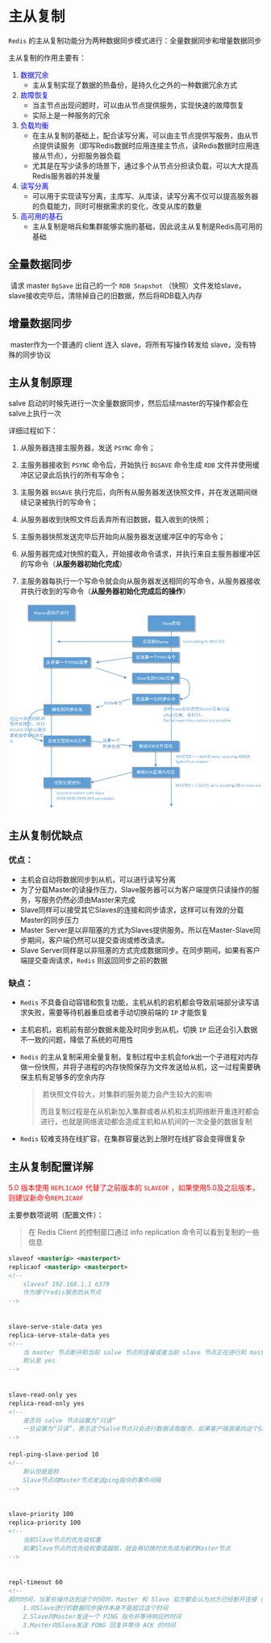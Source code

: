# 主从复制

`Redis` 的主从复制功能分为两种数据同步模式进行：全量数据同步和增量数据同步



主从复制的作用主要有：

1. <font color=blue>数据冗余</font>
   - 主从复制实现了数据的热备份，是持久化之外的一种数据冗余方式
2. <font color=blue>故障恢复</font>
   - 当主节点出现问题时，可以由从节点提供服务，实现快速的故障恢复
   - 实际上是一种服务的冗余
3. <font color=blue>负载均衡</font>
   - 在主从复制的基础上，配合读写分离，可以由主节点提供写服务，由从节点提供读服务（即写Redis数据时应用连接主节点，读Redis数据时应用连接从节点），分担服务器负载
   - 尤其是在写少读多的场景下，通过多个从节点分担读负载，可以大大提高Redis服务器的并发量
4. <font color=blue>读写分离</font>
   - 可以用于实现读写分离，主库写、从库读，读写分离不仅可以提高服务器的负载能力，同时可根据需求的变化，改变从库的数量
5. <font color=blue>高可用的基石</font>
   - 主从复制是哨兵和集群能够实施的基础，因此说主从复制是Redis高可用的基础



## 全量数据同步

​		请求 master `BgSave` 出自己的一个 `RDB Snapshot` （快照）文件发给slave，slave接收完毕后，清除掉自己的旧数据，然后将RDB载入内存



## 增量数据同步

​		master作为一个普通的 client 连入 slave，将所有写操作转发给 slave，没有特殊的同步协议



## 主从复制原理

salve 启动的时候先进行一次全量数据同步，然后后续master的写操作都会在salve上执行一次

详细过程如下：

1. 从服务器连接主服务器，发送 `PSYNC` 命令； 

2. 主服务器接收到 `PSYNC` 命令后，开始执行 `BGSAVE` 命令生成 `RDB` 文件并使用缓冲区记录此后执行的所有写命令； 

3. 主服务器 `BGSAVE` 执行完后，向所有从服务器发送快照文件，并在发送期间继续记录被执行的写命令； 

4. 从服务器收到快照文件后丢弃所有旧数据，载入收到的快照； 

5. 主服务器快照发送完毕后开始向从服务器发送缓冲区中的写命令； 

6. 从服务器完成对快照的载入，开始接收命令请求，并执行来自主服务器缓冲区的写命令（**从服务器初始化完成**）

7. 主服务器每执行一个写命令就会向从服务器发送相同的写命令，从服务器接收并执行收到的写命令（**从服务器初始化完成后的操作**）

![5.主从复制1](.\images\5.主从复制1.png)



## 主从复制优缺点

### **优点：**

- 主机会自动将数据同步到从机，可以进行读写分离
- 为了分载Master的读操作压力，Slave服务器可以为客户端提供只读操作的服务，写服务仍然必须由Master来完成
- Slave同样可以接受其它Slaves的连接和同步请求，这样可以有效的分载Master的同步压力
- Master Server是以非阻塞的方式为Slaves提供服务。所以在Master-Slave同步期间，客户端仍然可以提交查询或修改请求。
- Slave Server同样是以非阻塞的方式完成数据同步。在同步期间，如果有客户端提交查询请求，`Redis` 则返回同步之前的数据



### **缺点：**

- `Redis` 不具备自动容错和恢复功能，主机从机的宕机都会导致前端部分读写请求失败，需要等待机器重启或者手动切换前端的 `IP` 才能恢复

- 主机宕机，宕机前有部分数据未能及时同步到从机，切换 `IP` 后还会引入数据不一致的问题，降低了系统的可用性

- `Redis` 的主从复制采用全量复制，复制过程中主机会fork出一个子进程对内存做一份快照，并将子进程的内存快照保存为文件发送给从机，这一过程需要确保主机有足够多的空余内存

  > ​		若快照文件较大，对集群的服务能力会产生较大的影响
  >
  > ​		而且复制过程是在从机新加入集群或者从机和主机网络断开重连时都会进行，也就是网络波动都会造成主机和从机间的一次全量的数据复制

- `Redis` 较难支持在线扩容，在集群容量达到上限时在线扩容会变得很复杂





## 主从复制配置详解

<font color=red>5.0 版本使用 `REPLICAOF` 代替了之前版本的 `SLAVEOF` ，如果使用5.0及之后版本，则建议新命令`REPLICAOF` </font>

主要参数项说明（配置文件）：

> 在 Redis Client 的控制窗口通过  info replication 命令可以看到复制的一些信息

```xml
slaveof <masterip> <masterport>
replicaof <masterip> <masterport>
<!-- 
	slaveof 192.168.1.1 6379
 	作为哪个redis服务的从节点
-->


slave-serve-stale-data yes
replica-serve-stale-data yes
<!-- 
	当 master 节点断开和当前 salve 节点的连接或者当前 slave 节点正在进行和 master 节点的数据同步时，如果收到了客户端的数据读取请求，slave 服务器是否使用陈旧数据向客户端提供服务
	默认是 yes
-->    

    
slave-read-only yes 
replica-read-only yes
<!-- 
	是否将 salve 节点设置为“只读”
	一旦设置为“只读”，表示这个Salve节点只会进行数据读取服务，如果客户端直接向这个Salve节点发送写数据的请求，则会收到错误提示
-->     
    
repl-ping-slave-period 10
<!-- 
	默认但是是秒
	Slave节点向Master节点发送ping指令的事件间隔
-->       
    
    
slave-priority 100
replica-priority 100
<!-- 
	当前Slave节点的优先级权重
	如果Slave节点的优先级权重值越低，就会再切换时优先成为新的Master节点
-->      
  
    
repl-timeout 60    
<!-- 
超时时间，当某些操作达到这个时间时，Master 和 Slave 双方都会认为对方已经断开连接 (单位: 秒)
	1.向Slave进行的数据同步操作本身不能超过这个时间
	2.Slave向Master发送一个 PING 指令并等待响应的时间
	3.Master向Slave发送 PONG 回复并等待 ACK 的时间
-->       
    
```



